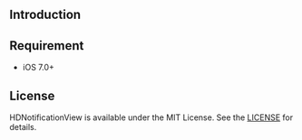 ## Introduction
## Requirement
- iOS 7.0+
## License
HDNotificationView is available under the MIT License. See the [LICENSE](./License) for details.
